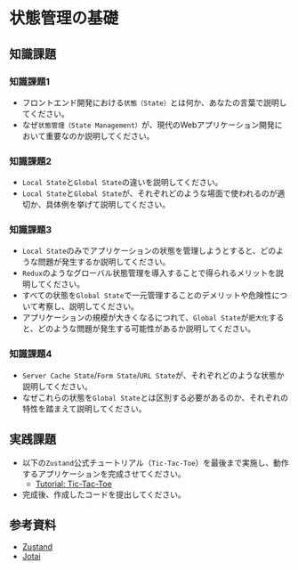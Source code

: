 # 状態管理の基礎

## 知識課題

### 知識課題1

- フロントエンド開発における`状態（State）`とは何か、あなたの言葉で説明してください。
- なぜ`状態管理（State Management）`が、現代のWebアプリケーション開発において重要なのか説明してください。

### 知識課題2

- `Local State`と`Global State`の違いを説明してください。
- `Local State`と`Global State`が、それぞれどのような場面で使われるのが適切か、具体例を挙げて説明してください。

### 知識課題3

- `Local State`のみでアプリケーションの状態を管理しようとすると、どのような問題が発生するか説明してください。
- `Redux`のようなグローバル状態管理を導入することで得られるメリットを説明してください。
- すべての状態を`Global State`で一元管理することのデメリットや危険性について考察し、説明してください。
- アプリケーションの規模が大きくなるにつれて、`Global State`が`肥大化`すると、どのような問題が発生する可能性があるか説明してください。

### 知識課題4

- `Server Cache State`/`Form State`/`URL State`が、それぞれどのような状態か説明してください。
- なぜこれらの状態を`Global State`とは区別する必要があるのか、それぞれの特性を踏まえて説明してください。

## 実践課題

- 以下の`Zustand`公式チュートリアル（`Tic-Tac-Toe`）を最後まで実施し、動作するアプリケーションを完成させてください。
  - [Tutorial: Tic-Tac-Toe](https://zustand.docs.pmnd.rs/guides/tutorial-tic-tac-toe)
- 完成後、作成したコードを提出してください。

## 参考資料

- [Zustand](https://zustand-demo.pmnd.rs/)
- [Jotai](https://jotai.org/)
